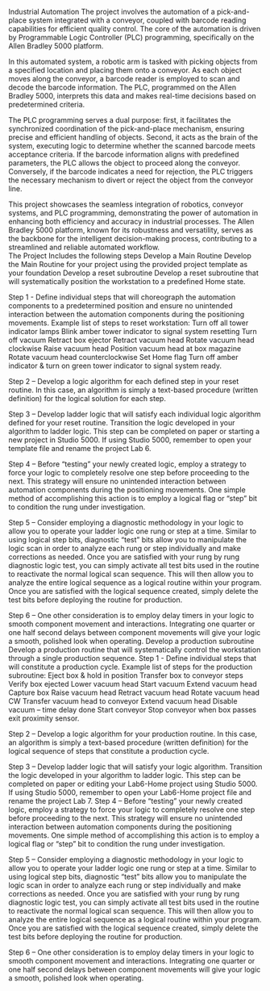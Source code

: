 Industrial Automation 
The project involves the automation of a pick-and-place system integrated with a conveyor, coupled with barcode reading capabilities for efficient quality control. The core of the automation is driven by Programmable Logic Controller (PLC) programming, specifically on the Allen Bradley 5000 platform.

In this automated system, a robotic arm is tasked with picking objects from a specified location and placing them onto a conveyor. As each object moves along the conveyor, a barcode reader is employed to scan and decode the barcode information. The PLC, programmed on the Allen Bradley 5000, interprets this data and makes real-time decisions based on predetermined criteria.

The PLC programming serves a dual purpose: first, it facilitates the synchronized coordination of the pick-and-place mechanism, ensuring precise and efficient handling of objects. Second, it acts as the brain of the system, executing logic to determine whether the scanned barcode meets acceptance criteria. If the barcode information aligns with predefined parameters, the PLC allows the object to proceed along the conveyor. Conversely, if the barcode indicates a need for rejection, the PLC triggers the necessary mechanism to divert or reject the object from the conveyor line.

This project showcases the seamless integration of robotics, conveyor systems, and PLC programming, demonstrating the power of automation in enhancing both efficiency and accuracy in industrial processes. The Allen Bradley 5000 platform, known for its robustness and versatility, serves as the backbone for the intelligent decision-making process, contributing to a streamlined and reliable automated workflow.  
The Project Includes the following steps
Develop a Main Routine
Develop the Main Routine for your project using the provided project template as your foundation
Develop a reset subroutine
Develop a reset subroutine that will systematically position the workstation to a predefined Home state.

Step 1 - Define individual steps that will choreograph the automation components to a predetermined position and ensure no unintended interaction between the automation components during the positioning movements.
Example list of steps to reset workstation:
Turn off all tower indicator lamps Blink amber tower indicator to signal system resetting Turn off vacuum Retract box ejector Retract vacuum head Rotate vacuum head clockwise Raise vacuum head Position vacuum head at box magazine Rotate vacuum head counterclockwise Set Home flag Turn off amber indicator & turn on green tower indicator to signal system ready.

Step 2 – Develop a logic algorithm for each defined step in your reset routine. In this case, an algorithm is simply a text-based procedure (written definition) for the logical solution for each step.

Step 3 – Develop ladder logic that will satisfy each individual logic algorithm defined for your reset routine. Transition the logic developed in your algorithm to ladder logic. This step can be completed on paper or starting a new project in Studio 5000. If using Studio 5000, remember to open your template file and rename the project Lab 6.

Step 4 – Before “testing” your newly created logic, employ a strategy to force your logic to completely resolve one step before proceeding to the next. This strategy will ensure no unintended interaction between automation components during the positioning movements. One simple method of accomplishing this action is to employ a logical flag or “step” bit to condition the rung under investigation.

Step 5 – Consider employing a diagnostic methodology in your logic to allow you to operate your ladder logic one rung or step at a time. Similar to using logical step bits, diagnostic “test” bits allow you to manipulate the logic scan in order to analyze each rung or step individually and make corrections as needed. Once you are satisfied with your rung by rung diagnostic logic test, you can simply activate all test bits used in the routine to reactivate the normal logical scan sequence. This will then allow you to analyze the entire logical sequence as a logical routine within your program. Once you are satisfied with the logical sequence created, simply delete the test bits before deploying the routine for production.

Step 6 – One other consideration is to employ delay timers in your logic to smooth component movement and interactions. Integrating one quarter or one half second delays between component movements will give your logic a smooth, polished look when operating.
Develop a production subroutine
Develop a production routine that will systematically control the workstation through a single production sequence.
Step 1 - Define individual steps that will constitute a production cycle.
Example list of steps for the production subroutine:
Eject box & hold in position Transfer box to conveyor steps Verify box ejected Lower vacuum head Start vacuum Extend vacuum head Capture box Raise vacuum head Retract vacuum head Rotate vacuum head CW Transfer vacuum head to conveyor Extend vacuum head Disable vacuum – time delay done Start conveyor Stop conveyor when box passes exit proximity sensor.

Step 2 – Develop a logic algorithm for your production routine. In this case, an algorithm is simply a text-based procedure (written definition) for the logical sequence of steps that constitute a production cycle.

Step 3 – Develop ladder logic that will satisfy your logic algorithm. Transition the logic developed in your algorithm to ladder logic. This step can be completed on paper or editing your Lab6-Home project using Studio 5000. If using Studio 5000, remember to open your Lab6-Home project file and rename the project Lab 7.
Step 4 – Before “testing” your newly created logic, employ a strategy to force your logic to completely resolve one step before proceeding to the next. This strategy will ensure no unintended interaction between automation components during the positioning movements. One simple method of accomplishing this action is to employ a logical flag or “step” bit to condition the rung under investigation.

Step 5 – Consider employing a diagnostic methodology in your logic to allow you to operate your ladder logic one rung or step at a time. Similar to using logical step bits, diagnostic “test” bits allow you to manipulate the logic scan in order to analyze each rung or step individually and make corrections as needed. Once you are satisfied with your rung by rung diagnostic logic test, you can simply activate all test bits used in the routine to reactivate the normal logical scan sequence. This will then allow you to analyze the entire logical sequence as a logical routine within your program. Once you are satisfied with the logical sequence created, simply delete the test bits before deploying the routine for production.

Step 6 – One other consideration is to employ delay timers in your logic to smooth component movement and interactions. Integrating one quarter or one half second delays between component movements will give your logic a smooth, polished look when operating.


